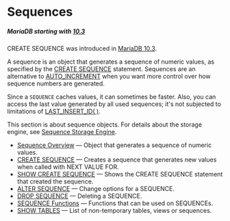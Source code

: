 # Sequences

##### MariaDB starting with [10.3](/kb/en/what-is-mariadb-103/)

CREATE SEQUENCE was introduced in [MariaDB 10.3](/kb/en/what-is-mariadb-103/).

A sequence is an object that generates a sequence of numeric values, as specified by the [CREATE SEQUENCE](/sql-statements-structure/sequences/create-sequence/) statement.  Sequences are an alternative to [AUTO_INCREMENT](/columns-storage-engines-and-plugins/data-types/auto_increment/) when you want more control over how sequence numbers are generated.

Since a `SEQUENCE` caches values, it can sometimes be faster. Also, you can access the last value generated by all used sequences; it's not subjected to limitations of [LAST_INSERT_ID( )](/built-in-functions/secondary-functions/information-functions/last_insert_id/).

This section is about sequence objects. For details about the storage engine, see [Sequence Storage Engine](/columns-storage-engines-and-plugins/storage-engines/sequence-storage-engine/).

- [Sequence Overview](/sql-statements-structure/sequences/sequence-overview/) — Object that generates a sequence of numeric values.
- [CREATE SEQUENCE](/sql-statements-structure/sequences/create-sequence/) — Creates a sequence that generates new values when called with NEXT VALUE FOR.
- [SHOW CREATE SEQUENCE](/sql-statements-structure/sql-statements/administrative-sql-statements/show/show-create-sequence/) — Shows the CREATE SEQUENCE statement that created the sequence.
- [ALTER SEQUENCE](/sql-statements-structure/sequences/alter-sequence/) — Change options for a SEQUENCE.
- [DROP SEQUENCE](/sql-statements-structure/sequences/drop-sequence/) — Deleting a SEQUENCE.
- [SEQUENCE Functions](/sql-statements-structure/sequences/sequence-functions/) — Functions that can be used on SEQUENCEs.
- [SHOW TABLES](/sql-statements-structure/sql-statements/administrative-sql-statements/show/show-tables/) — List of non-temporary tables, views or sequences.